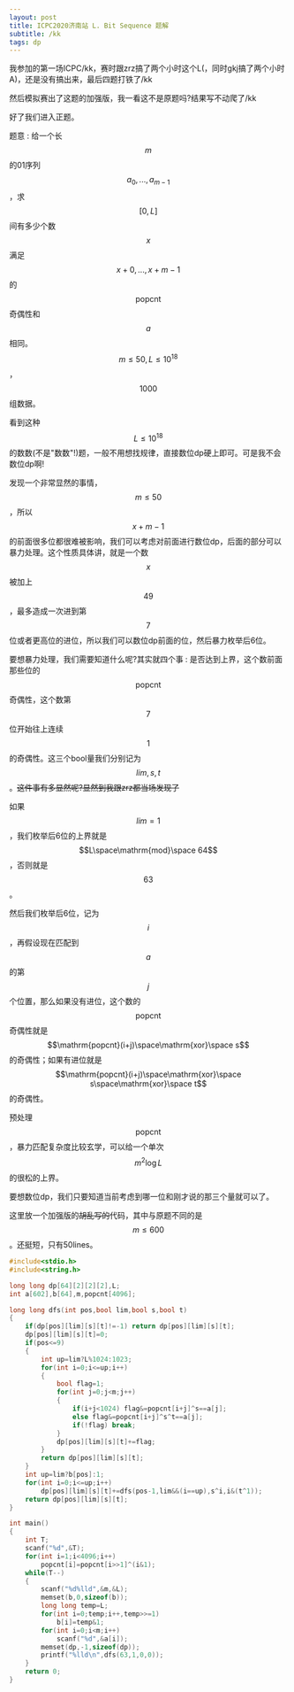 ```yaml
---
layout: post
title: ICPC2020济南站 L. Bit Sequence 题解
subtitle: /kk
tags: dp
---
```


我参加的第一场ICPC/kk，赛时跟zrz搞了两个小时这个L(，同时gkj搞了两个小时A)，还是没有搞出来，最后四题打铁了/kk

然后模拟赛出了这题的加强版，我一看这不是原题吗?结果写不动爬了/kk

好了我们进入正题。

题意 : 给一个长$$m$$的01序列$$a_0,...,a_{m-1}$$，求$$[0,L]$$间有多少个数$$x$$满足$$x+0,...,x+m-1$$的$$\mathrm{popcnt}$$奇偶性和$$a$$相同。$$m\leq 50, L\leq 10^{18}$$，$$1000$$组数据。

看到这种$$L\leq 10^{18}$$的数数(不是"数数"!)题，一般不用想找规律，直接数位dp硬上即可。可是我不会数位dp啊!

发现一个非常显然的事情，$$m\leq 50$$，所以$$x+m-1$$的前面很多位都很难被影响，我们可以考虑对前面进行数位dp，后面的部分可以暴力处理。这个性质具体讲，就是一个数$$x$$被加上$$49$$，最多造成一次进到第$$7$$位或者更高位的进位，所以我们可以数位dp前面的位，然后暴力枚举后6位。

要想暴力处理，我们需要知道什么呢?其实就四个事 : 是否达到上界，这个数前面那些位的$$\mathrm{popcnt}$$奇偶性，这个数第$$7$$位开始往上连续$$1$$的奇偶性。这三个bool量我们分别记为$$lim,s,t$$。~~这件事有多显然呢?显然到我跟zrz都当场发现了~~

如果$$lim=1$$，我们枚举后6位的上界就是$$L\space\mathrm{mod}\space 64$$，否则就是$$63$$。

然后我们枚举后6位，记为$$i$$，再假设现在匹配到$$a$$的第$$j$$个位置，那么如果没有进位，这个数的$$\mathrm{popcnt}$$奇偶性就是$$\mathrm{popcnt}(i+j)\space\mathrm{xor}\space s$$的奇偶性；如果有进位就是$$\mathrm{popcnt}(i+j)\space\mathrm{xor}\space s\space\mathrm{xor}\space t$$的奇偶性。

预处理$$\mathrm{popcnt}$$，暴力匹配复杂度比较玄学，可以给一个单次$$m^2\log L$$的很松的上界。

要想数位dp，我们只要知道当前考虑到哪一位和刚才说的那三个量就可以了。

这里放一个加强版的~~胡乱写的~~代码，其中与原题不同的是$$m\leq 600$$。还挺短，只有50lines。

```cpp
#include<stdio.h>
#include<string.h>

long long dp[64][2][2][2],L;
int a[602],b[64],m,popcnt[4096];

long long dfs(int pos,bool lim,bool s,bool t)
{
	if(dp[pos][lim][s][t]!=-1) return dp[pos][lim][s][t];
	dp[pos][lim][s][t]=0;
	if(pos<=9)
	{
		int up=lim?L%1024:1023;
		for(int i=0;i<=up;i++)
		{
			bool flag=1;
			for(int j=0;j<m;j++)
			{
				if(i+j<1024) flag&=popcnt[i+j]^s==a[j];
				else flag&=popcnt[i+j]^s^t==a[j];
				if(!flag) break;
			}
			dp[pos][lim][s][t]+=flag;
		}
		return dp[pos][lim][s][t];
	}
	int up=lim?b[pos]:1;
	for(int i=0;i<=up;i++)
		dp[pos][lim][s][t]+=dfs(pos-1,lim&&(i==up),s^i,i&(t^1));
	return dp[pos][lim][s][t];
}

int main()
{
	int T;
	scanf("%d",&T);
	for(int i=1;i<4096;i++)
		popcnt[i]=popcnt[i>>1]^(i&1);
	while(T--)
	{
		scanf("%d%lld",&m,&L);
		memset(b,0,sizeof(b));
		long long temp=L;
		for(int i=0;temp;i++,temp>>=1)
			b[i]=temp&1;
		for(int i=0;i<m;i++)
			scanf("%d",&a[i]);
		memset(dp,-1,sizeof(dp));
		printf("%lld\n",dfs(63,1,0,0));
	}
	return 0;
}
```